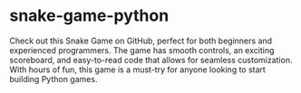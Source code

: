 # snake-game-python
Check out this Snake Game on GitHub, perfect for both beginners and experienced programmers. The game has smooth controls, an exciting scoreboard, and easy-to-read code that allows for seamless customization. With hours of fun, this game is a must-try for anyone looking to start building Python games.
